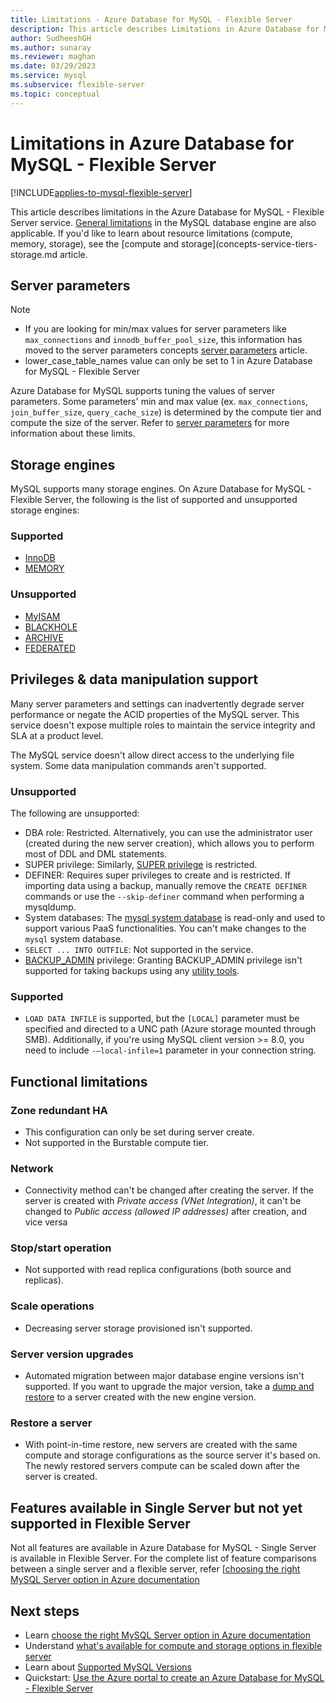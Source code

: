 ```yaml
---
title: Limitations - Azure Database for MySQL - Flexible Server
description: This article describes Limitations in Azure Database for MySQL - Flexible Server, such as number of connection and storage engine options.
author: SudheeshGH
ms.author: sunaray
ms.reviewer: maghan
ms.date: 03/29/2023
ms.service: mysql
ms.subservice: flexible-server
ms.topic: conceptual
---
```


# Limitations in Azure Database for MySQL - Flexible Server

[!INCLUDE[applies-to-mysql-flexible-server](../includes/applies-to-mysql-flexible-server.md)]

This article describes limitations in the Azure Database for MySQL - Flexible Server service. [General limitations](https://dev.mysql.com/doc/mysql-reslimits-excerpt/5.7/en/limits.html) in the MySQL database engine are also applicable. If you'd like to learn about resource limitations (compute, memory, storage), see the [compute and storage](concepts-service-tiers-storage.md article.

## Server parameters

> [!NOTE]  
> * If you are looking for min/max values for server parameters like `max_connections` and `innodb_buffer_pool_size`, this information has moved to the server parameters concepts [server parameters](./concepts-server-parameters.md) article.
> * lower_case_table_names value can only be set to 1 in Azure Database for MySQL - Flexible Server

Azure Database for MySQL supports tuning the values of server parameters. Some parameters' min and max value (ex. `max_connections`, `join_buffer_size`, `query_cache_size`) is determined by the compute tier and compute the size of the server. Refer to [server parameters](./concepts-server-parameters.md) for more information about these limits.

## Storage engines

MySQL supports many storage engines. On Azure Database for MySQL - Flexible Server, the following is the list of supported and unsupported storage engines:

### Supported

- [InnoDB](https://dev.mysql.com/doc/refman/5.7/en/innodb-introduction.html)
- [MEMORY](https://dev.mysql.com/doc/refman/5.7/en/memory-storage-engine.html)

### Unsupported

- [MyISAM](https://dev.mysql.com/doc/refman/5.7/en/myisam-storage-engine.html)
- [BLACKHOLE](https://dev.mysql.com/doc/refman/5.7/en/blackhole-storage-engine.html)
- [ARCHIVE](https://dev.mysql.com/doc/refman/5.7/en/archive-storage-engine.html)
- [FEDERATED](https://dev.mysql.com/doc/refman/5.7/en/federated-storage-engine.html)

## Privileges & data manipulation support

Many server parameters and settings can inadvertently degrade server performance or negate the ACID properties of the MySQL server. This service doesn't expose multiple roles to maintain the service integrity and SLA at a product level.

The MySQL service doesn't allow direct access to the underlying file system. Some data manipulation commands aren't supported.

### Unsupported

The following are unsupported:
- DBA role: Restricted. Alternatively, you can use the administrator user (created during the new server creation), which allows you to perform most of DDL and DML statements.
- SUPER privilege: Similarly, [SUPER privilege](https://dev.mysql.com/doc/refman/5.7/en/privileges-provided.html#priv_super) is restricted.
- DEFINER: Requires super privileges to create and is restricted. If importing data using a backup, manually remove the `CREATE DEFINER` commands or use the `--skip-definer` command when performing a mysqldump.
- System databases: The [mysql system database](https://dev.mysql.com/doc/refman/5.7/en/system-schema.html) is read-only and used to support various PaaS functionalities. You can't make changes to the `mysql` system database.
- `SELECT ... INTO OUTFILE`: Not supported in the service.
- [BACKUP_ADMIN](https://dev.mysql.com/doc/refman/8.0/en/privileges-provided.html#priv_backup-admin) privilege: Granting BACKUP_ADMIN privilege isn't supported for taking backups using any [utility tools](../migrate/how-to-decide-on-right-migration-tools.md).

### Supported

- `LOAD DATA INFILE` is supported, but the `[LOCAL]` parameter must be specified and directed to a UNC path (Azure storage mounted through SMB). Additionally, if you're using MySQL client version >= 8.0, you need to include `-–local-infile=1` parameter in your connection string.

## Functional limitations

### Zone redundant HA

- This configuration can only be set during server create.
- Not supported in the Burstable compute tier.

### Network

- Connectivity method can't be changed after creating the server. If the server is created with *Private access (VNet Integration)*, it can't be changed to *Public access (allowed IP addresses)* after creation, and vice versa

### Stop/start operation

- Not supported with read replica configurations (both source and replicas).

### Scale operations

- Decreasing server storage provisioned isn't supported.

### Server version upgrades

- Automated migration between major database engine versions isn't supported. If you want to upgrade the major version, take a [dump and restore](../concepts-migrate-dump-restore.md) to a server created with the new engine version.

### Restore a server

- With point-in-time restore, new servers are created with the same compute and storage configurations as the source server it's based on. The newly restored servers compute can be scaled down after the server is created.

## Features available in Single Server but not yet supported in Flexible Server

Not all features are available in Azure Database for MySQL - Single Server is available in Flexible Server. For the complete list of feature comparisons between a single server and a flexible server, refer [[choosing the right MySQL Server option in Azure documentation](../select-right-deployment-type.md#compare-the-mysql-deployment-options-in-azure)

## Next steps

- Learn [choose the right MySQL Server option in Azure documentation](../select-right-deployment-type.md)
- Understand [what's available for compute and storage options in flexible server](concepts-service-tiers-storage.md)
- Learn about [Supported MySQL Versions](concepts-supported-versions.md)
- Quickstart: [Use the Azure portal to create an Azure Database for MySQL - Flexible Server](quickstart-create-server-portal.md)
